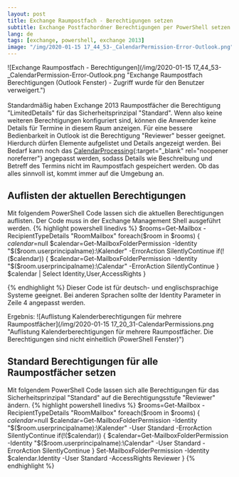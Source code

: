 ```yaml
---
layout: post
title: Exchange Raumpostfach - Berechtigungen setzen
subtitle: Exchange Postfachordner Berechtigungen per PowerShell setzen
lang: de
tags: [exchange, powershell, exchange 2013]
image: "/img/2020-01-15 17_44_53-_CalendarPermission-Error-Outlook.png"
---
```

![Exchange Raumpostfach - Berechtigungen](/img/2020-01-15 17_44_53-_CalendarPermission-Error-Outlook.png "Exchange Raumpostfach Berechtigungen (Outlook Fenster) - Zugriff wurde für den Benutzer verweigert.")<br/><br/>
Standardmäßig haben Exchange 2013 Raumpostfächer die Berechtigung "LimitedDetails" für das Sicherheitsprinzipal "Standard". Wenn also keine weiteren Berechtigungen konfiguriert sind, können die Anwender keine Details für Termine in diesem Raum anzeigen. Für eine bessere Bedienbarkeit in Outlook ist die Berechtigung "Reviewer" besser geeignet. Hierdurch dürfen Elemente aufgelistet und Details angezeigt werden. Bei Bedarf kann noch das [CalendarProcessing](https://docs.microsoft.com/en-us/powershell/module/exchange/mailboxes/set-calendarprocessing?view=exchange-ps){:target="_blank" rel="noopener noreferrer"} angepasst werden, sodass Details wie Beschreibung und Betreff des Termins nicht im Raumpostfach gespeichert werden. Ob das alles sinnvoll ist, kommt immer auf die Umgebung an.

## Auflisten der aktuellen Berechtigungen
Mit folgendem PowerShell Code lassen sich die aktuellen Berechtigungen auflisten. Der Code muss in der Exchange Management Shell ausgeführt werden.
{% highlight powershell linedivs %}
$rooms=Get-Mailbox -RecipientTypeDetails "RoomMailbox"
foreach($room in $rooms) {
	$calendar=$null
	$calendar=Get-MailboxFolderPermission -Identity "$($room.userprincipalname):\Kalender" -ErrorAction SilentlyContinue
	if(!($calendar)) {
		$calendar=Get-MailboxFolderPermission -Identity "$($room.userprincipalname):\Calendar" -ErrorAction SilentlyContinue
	}
	$calendar | Select Identity,User,AccessRights
}

{% endhighlight %}
Dieser Code ist für deutsch- und englischsprachige Systeme geeignet. Bei anderen Sprachen sollte der Identity Parameter in Zeile 4 angepasst werden.

Ergebnis:
![Auflistung Kalenderberechtigungen für mehrere Raumpostfächer](/img/2020-01-15 17_20_31-CalendarPermissions.png "Auflistung Kalenderberechtigungen für mehrere Raumpostfächer. Die Berechtigungen sind nicht einheitlich (PowerShell Fenster)")

## Standard Berechtigungen für alle Raumpostfächer setzen
Mit folgendem PowerShell Code lassen sich alle Berechtigungen für das Sicherheitsprinzipal "Standard" auf die Berechtigungsstufe "Reviewer" ändern.
{% highlight powershell linedivs %}
$rooms=Get-Mailbox -RecipientTypeDetails "RoomMailbox"
foreach($room in $rooms) {
	$calendar=$null
	$calendar=Get-MailboxFolderPermission -Identity "$($room.userprincipalname):\Kalender" -User Standard -ErrorAction SilentlyContinue
	if(!($calendar)) {
		$calendar=Get-MailboxFolderPermission -Identity "$($room.userprincipalname):\Calendar" -User Standard -ErrorAction SilentlyContinue
	}
	Set-MailboxFolderPermission -Identity $calendar.Identity -User Standard -AccessRights Reviewer
}
{% endhighlight %}

